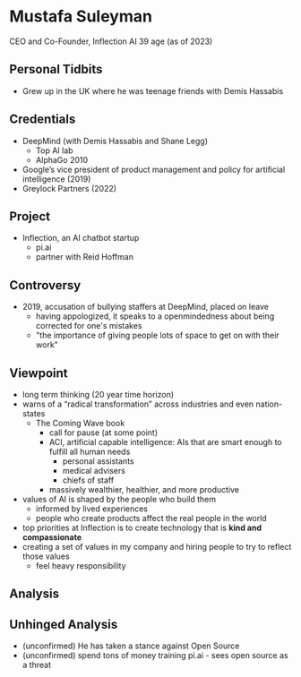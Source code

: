 # Mustafa Suleyman

CEO and Co-Founder, Inflection AI
39 age (as of 2023)

## Personal Tidbits

  - Grew up in the UK where he was teenage friends with Demis Hassabis

## Credentials
  
  - DeepMind (with Demis Hassabis and Shane Legg)
    - Top AI lab
    - AlphaGo 2010
  - Google’s vice president of product management and policy for artificial intelligence (2019)
  - Greylock Partners (2022)

## Project

  - Inflection, an AI chatbot startup
    - pi.ai
    - partner with Reid Hoffman

## Controversy

  - 2019, accusation of bullying staffers at DeepMind, placed on leave
    - having appologized, it speaks to a openmindedness about being corrected for one's mistakes
    - "the importance of giving people lots of space to get on with their work"

## Viewpoint
  
  - long term thinking (20 year time horizon)
  - warns of a “radical transformation” across industries and even nation-states
    - The Coming Wave book
      - call for pause (at some point)
      - ACI, artificial capable intelligence: AIs that are smart enough to fulfill all human needs
        - personal assistants
        - medical advisers
        - chiefs of staff
      - massively wealthier, healthier, and more productive
  - values of AI is shaped by the people who build them
    - informed by lived experiences
    - people who create products affect the real people in the world
  - top priorities at Inflection is to create technology that is **kind and compassionate**
  - creating a set of values in my company and hiring people to try to reflect those values
    - feel heavy responsibility

## Analysis

## Unhinged Analysis

  - (unconfirmed) He has taken a stance against Open Source
  - (unconfirmed) spend tons of money training pi.ai - sees open source as a threat